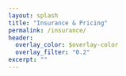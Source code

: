 ```yaml
---
layout: splash
title: "Insurance & Pricing"
permalink: /insurance/
header:
  overlay_color: $overlay-color
  overlay_filter: "0.2"
excerpt: ""
---
```


<!-- Placeholder content. Replace with accepted insurance, cash rates, and billing FAQ. -->